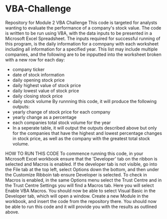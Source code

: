 # VBA-Challenge
Repository for Module 2 VBA Challenge
This code is targeted for analysts wanting to evaluate the performance of a company's stock value. The code is written to be run using VBA, with the data inputs to be presented in a Microsoft Excel Spreadsheet. 
The inputs required for successful running of this program, is the daily information for a comnpany with each worksheet including all information for a specified year. This list may include multiple companies, and the following are to be inpputted into the worksheet broken with a new row for each day:
  - company ticker
  - date of stock information
  - daily opening stock price
  - daily highest value of stock price
  - daily lowest value of stock price
  - daily closing stock price
  - daily stock volume
By runnning this code, it will produce the following outputs:
  - yearly change of stock price for each company
  - yearly change as a percentage
  - each companies total stock volume for the year
  - In a seperate table, it will output the outputs described above but only for the companies that have the highest and lowest percentage changes in stock price, as well as the company with the greatest total stock volume.

HOW TO RUN THIS CODE
To commence running this code, in your Microsoft Excel workbook ensure that the 'Developer' tab on the ribbon is selected and Macros is enabled. If the developer tab is not visible, go into the File tab at the top left, select Options down the bottom, and then under the Customize Ribboin tab ensure Developer is selected. To check in Macros is enabled, in the same Options menu select the Trust Centre and in the Trust Centre Settings you will find a Macros tab. Here you will select Enable VBA Macros.
You should now be able to select Visual Basic in the Developer tab, which will open a window. Create a new Module in the workbook, and insert the code from the repository there. You should now be able to run this code and it will provide you with the results as outlined above.
